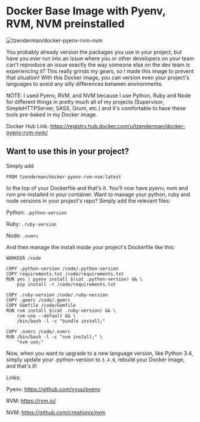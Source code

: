 # Docker Base Image with Pyenv, RVM, NVM preinstalled

![tzenderman/docker-pyenv-rvm-nvm](http://dockeri.co/image/tzenderman/docker-pyenv-rvm-nvm)

You probably already version the packages you use in your project, but have you ever run into an issue where you or other developers on your team can't reproduce an issue exactly the way someone else on the dev team is experiencing it? This really grinds my gears, so I made this image to prevent that situation! With this Docker image, you can version even your project's languages to avoid any silly differences between environments.

NOTE: I used Pyenv, RVM, and NVM because I use Python, Ruby and Node for different things in pretty much all of my projects (Supervisor, SimpleHTTPServer, SASS, Grunt, etc.) and it's comfortable to have these tools pre-baked in my Docker image.

Docker Hub Link: https://registry.hub.docker.com/u/tzenderman/docker-pyenv-rvm-nvm/

## Want to use this in your project?

Simply add

`FROM tzenderman/docker-pyenv-rvm-nvm:latest`

to the top of your Dockerfile and that's it. You'll now have pyenv, nvm and rvm pre-installed in your container. Want to manage your python, ruby and node versions in your project's repo? Simply add the relevant files:

Python: `.python-version`

Ruby: `.ruby-version`

Node: `.nvmrc`

And then manage the install inside your project's Dockerfile like this:

    WORKDIR /code

    COPY .python-version /code/.python-version
    COPY requirements.txt /code/requirements.txt
    RUN yes | pyenv install $(cat .python-version) && \
        pip install -r /code/requirements.txt

    COPY .ruby-version /code/.ruby-version
    COPY .gemrc /code/.gemrc
    COPY Gemfile /code/Gemfile
    RUN rvm install $(cat .ruby-version) && \
        rvm use --default && \
        /bin/bash -l -c "bundle install;"

    COPY .nvmrc /code/.nvmrc
    RUN /bin/bash -l -c "nvm install;" \
        "nvm use;"

Now, when you want to upgrade to a new language version, like Python 3.4, simply update your .python-version to `3.4.0`, rebuild your Docker image, and that's it!

Links:

Pyenv: https://github.com/yyuu/pyenv

RVM: https://rvm.io/

NVM: https://github.com/creationix/nvm
